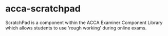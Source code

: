 # acca-scratchpad
ScratchPad is a component within the ACCA Examiner Component Library which allows students to use 'rough working' during online exams.
